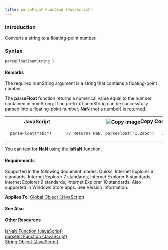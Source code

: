 ```yaml
---
title: parseFloat Function (JavaScript)
---
```


### Introduction 

 Converts a string to a floating-point number.

### Syntax 

```
parseFloat(numString )
```

#### Remarks 

<div id="languageReferenceRemarksSection" class="section" name="collapseableSection" style="">
  <p xmlns:util="util">
    The required <span class="parameter" sdata="paramReference">numString</span> argument is a string that contains a floating-point number.
  </p>
  <p xmlns:util="util">
    The <b>parseFloat</b> function returns a numerical value equal to the number contained in <span class="parameter" sdata="paramReference">numString</span>. If no prefix of <span class="parameter"
    sdata="paramReference">numString</span> can be successfully parsed into a floating-point number, <b>NaN</b> (not a number) is returned.
  </p>
  <div class="code">
    <table width="100%" cellspacing="0" cellpadding="0">
      <tr>
        <th>
          JavaScript&nbsp;
        </th>
        <th>
          <span class="copyCode" onclick="CopyCode(this)" onkeypress="CopyCode_CheckKey(this, event)" onmouseover="ChangeCopyCodeIcon(this)" onmouseout="ChangeCopyCodeIcon(this)" tabindex=
          "0"><img class="copyCodeImage" name="ccImage" align="absmiddle" alt="Copy image" title="Copy image" src="../icons/copycode.gif" />Copy Code</span>
        </th>
      </tr>
      <tr>
        <td colspan="2">
          <pre>
 parseFloat("abc")      // Returns NaN. parseFloat("1.2abc")   // Returns 1.2. 
</pre>
        </td>
      </tr>
    </table>
  </div>
  <p xmlns:util="util">
    You can test for <b>NaN</b> using the <b>isNaN</b> function.
  </p>
</div>

#### Requirements 

<div id="requirementsTitleSection" class="section" name="collapseableSection" style="">
  <p xmlns:util="util"></p>
  <p>
    Supported in the following document modes: Quirks, Internet Explorer 6 standards, Internet Explorer 7 standards, Internet Explorer 8 standards, Internet Explorer 9 standards, Internet Explorer 10
    standards. Also supported in Windows Store apps. See Version Information.
  </p>
  <p xmlns:util="util">
    <b>Applies To</b>: <span sdata="link"><a href="81a40cad-9354-4e38-8ad0-83fc4257baee.htm">Global Object (JavaScript)</a></span>
  </p>
</div>

#### See Also 

<div id="seeAlsoSection" class="section" name="collapseableSection" style="">
  <h4 class="subHeading">
    Other Resources
  </h4>
  <div class="seeAlsoStyle">
    <span sdata="link" xmlns:util="util"><a href="5af4eb29-72f6-484f-93bd-04ae1261f849.htm">isNaN Function (JavaScript)</a></span>
  </div>
  <div class="seeAlsoStyle">
    <span sdata="link" xmlns:util="util"><a href="e86471af-2a0e-4359-83af-f1ac81e51421.htm">parseInt Function (JavaScript)</a></span>
  </div>
  <div class="seeAlsoStyle">
    <span sdata="link" xmlns:util="util"><a href="8063ecd5-5778-4e87-b985-b21420171914.htm">String Object (JavaScript)</a></span>
  </div>
</div>

